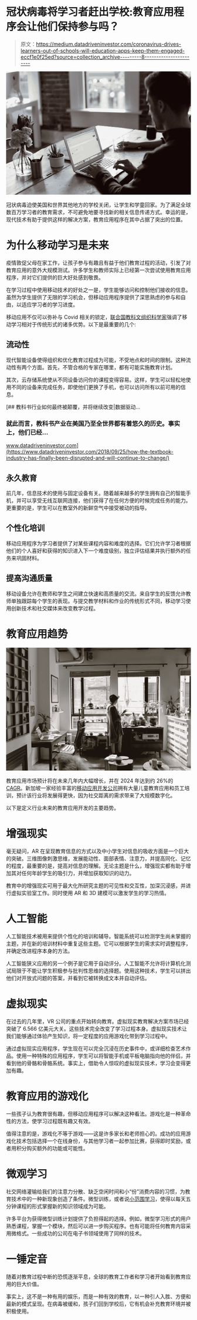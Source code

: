 # 冠状病毒将学习者赶出学校:教育应用程序会让他们保持参与吗？

> 原文：<https://medium.datadriveninvestor.com/coronavirus-drives-learners-out-of-schools-will-education-apps-keep-them-engaged-eccf1e0f25ed?source=collection_archive---------8----------------------->

![](img/19e517cbf3080523dc248f8f17127203.png)

冠状病毒迫使美国和世界其他地方的学校关闭，让学生和学童回家。为了满足全球数百万学习者的教育需求，不可避免地要寻找新的相关信息传递方式。幸运的是，现代技术有助于提供这样的解决方案，教育应用程序在其中占据了突出的位置。

# 为什么移动学习是未来

疫情敦促父母在家工作，让孩子参与有趣且有益于他们教育过程的活动，引发了对教育应用的意外大规模测试。许多学生和教师实际上已经第一次尝试使用教育应用程序，并对它们提供的巨大好处感到敬畏。

在学习过程中使用移动技术的好处之一是，学生能够访问和控制他们接收的信息。虽然为学生提供了无限的学习机会，但移动应用程序提供了深思熟虑的参与和自由，以适应学习者的学习进度。

移动应用不仅可以弥补与 Covid 相关的锁定，[联合国教科文组织科学家](https://unesdoc.unesco.org/ark:/48223/pf0000219637)强调了移动学习相对于传统形式的诸多优势。以下是最重要的几个:

## 流动性

现代智能设备使得组织和优化教育过程成为可能，不受地点和时间的限制。这种流动性有两个方面。首先，不管合格的专家在哪里，都有可能实施教育计划。

其次，云存储系统使从不同设备访问你的课程变得容易。这样，学生可以轻松地使用不同的设备来完成任务，即使他们更换了手机，也可以访问所有以前可用的信息。

[](https://www.datadriveninvestor.com/2018/09/25/how-the-textbook-industry-has-finally-been-disrupted-and-will-continue-to-change/) [## 教科书行业如何最终被颠覆，并将继续改变|数据驱动…

### 就此而言，教科书产业在美国乃至全世界都有着悠久的历史。事实上，他们已经…

www.datadriveninvestor.com](https://www.datadriveninvestor.com/2018/09/25/how-the-textbook-industry-has-finally-been-disrupted-and-will-continue-to-change/) 

## 永久教育

前几年，信息技术的使用与固定设备有关。随着越来越多的学生拥有自己的智能手机，并可以享受无线互联网连接，他们获得了在任何方便的时候完成任务的能力。更重要的是，学生可以在教室外的新鲜空气中接受被动的指导。

## 个性化培训

移动应用程序为学习者提供了对某些课程内容和难度的选择。它们允许学习者根据他们的个人喜好和获得的知识进入下一个难度级别，独立评估结果并执行额外的任务来巩固材料。

## 提高沟通质量

移动设备允许在教师和学生之间建立快速和高质量的交流。来自学生的反馈允许教师单独跟踪每个学生的表现。与提交教学材料和作业的传统形式不同，移动学习使用创新技术和社交媒体来改变教学过程。

# 教育应用趋势

![](img/6423abd518cc622773ab157dddd870f8.png)

教育应用市场预计将在未来几年内大幅增长，并在 2024 年达到约 26%的[CAGR](https://www.technavio.com/report/education-apps-market-industry-analysis)。新加坡一家经验丰富的[移动应用开发公司](https://swagsoft.com.sg/mobile-app-development/)拥有大量儿童教育应用和员工培训，预计该行业将发展得更快，因为社交距离的需求带来了大规模数字化。

以下是定义行业未来的教育应用开发的主要趋势。

# 增强现实

毫无疑问，AR 在呈现教育信息的方式以及中小学生对信息的吸收方面是一个巨大的突破。三维图像刺激思维，发展能动性、面部表情、注意力，并提高同化、记忆的程度，最重要的是，提高对信息的理解。无论主题是什么，增强现实都有助于增加其对任何年龄学生的吸引力，并增加获取知识的动力。

教育中的增强现实可用于最大化所研究主题的可见性和交互性，加深沉浸感，并进行虚拟实验室工作。同时使用 AR 和 3D 建模可以激发学生的学习热情。

# 人工智能

人工智能技术被用来提供个性化的培训和辅导。智能系统可以检测学生尚未掌握的主题，并在新的培训材料中重复这些主题。它可以根据学生的需求实时调整程序，并确定改进程序本身的方法。

人工智能狭义应用的另一个例子是它用于自动评分。人工智能不允许将计算机化测试局限于不能让学生积极参与批判性思维的选择题。使用这种技术，学生可以拼出他们对开放式问题的答案，并看到它被转换成文本并自动评估。

# 虚拟现实

在过去的几年里，VR 公司的重点开始转向教育。虚拟现实教育解决方案市场已经突破了 6.566 亿美元大关。这些技术完全改变了学习过程本身。虚拟现实技术让我们能够通过体验产生知识，将一定程度的应用游戏化带到学习过程中。

通过虚拟现实应用程序，学生现在可以完全沉浸在历史事件中，或详细检查艺术作品。使用一种特殊的应用程序，学生可以将智能手机或平板电脑指向他的伴侣，并看到他的骨骼和骨骼系统。事实上，借助令人惊叹的虚拟现实技术，学习会变得更加有趣。

# 教育应用的游戏化

一些孩子认为教育很有趣，但移动应用程序可以解决这种看法。游戏化是一种革命性的方法，使学习过程既有趣又有效。

值得注意的是，游戏化不等于游戏——这是许多家长和老师担心的。成功的应用游戏化技术包括选择一个在线身份，与其他学习者一起参加比赛，获得即时奖励，或者用积分购买额外的功能或可能性。

# 微观学习

社交网络灌输给我们的注意力分散、缺乏空闲时间和小“份”消费内容的习惯，为教育技术中的一种新现象创造了条件。微型训练，或者说[小范围学习](https://www.cambridge.org/elt/blog/2018/04/26/bite-sized-learning/)，使得以每天五分钟课程的形式掌握新的知识领域成为可能。

许多平台为获得微型训练计划提供了负担得起的选择。例如，微型学习形式的用户熟悉课程，掌握一个模块，然后可以进一步购买程序。也有可能将任何教育内容采用微格式。一些成功的公司在电子书领域使用了同样的技术。

# 一锤定音

随着对教育过程中断的恐慌逐渐平息，全球的教育工作者和学习者开始看到教育应用的巨大价值。

事实上，这不是一种有用的娱乐，而是一种有效的教育，以一种引人入胜、方便和最新的模式呈现。在病毒被缓和，孩子们回到学校后，它有机会补充教育环境并被积极使用。